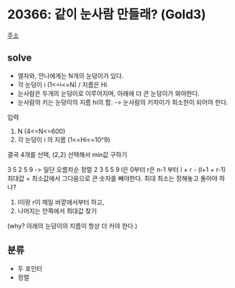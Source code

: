 # 20366: 같이 눈사람 만들래? (Gold3)
[주소](https://www.acmicpc.net/problem/20366)

## solve
- 엘자와, 안나에게는 N개의 눈덩이가 있다.
- 각 눈덩이 i (1<=i<=N) / 지름은 Hi
- 눈사람은 두개의 눈덩이로 이루어지며, 아래에 더 큰 눈덩이가 와야한다.
- 눈사람의 키는 눈덩이의 지름 hi의 합.
-> 눈사람의 키차이가 최소한이 되어야 한다.

입력
1. N (4<=N<=600)
2. 각 눈덩이 i 의 지름 (1<=Hi<=10^9)

결국 4개를 선택, (2,2) 선택해서 min값 구하기

3 5 2 5 9 -> 일단 오름차순 정렬
2 3 5 5 9 
l은 0부터 
r은 n-1 부터 
l + r - (l+1 + r-1) 최대값 + 최소값에서 그다음으로 큰 숫자를 빼야한다.
최대 최소는 정해놓고  돌아야 하나?
1) l이랑 r이 제일 바깥에서부터 하고,
2) 나머지는 안쪽에서 최대값 찾기 

(why?  아래의 눈덩이의 지름이 항상 더 커야 한다.)


## 분류
- 두 포인터
- 정렬